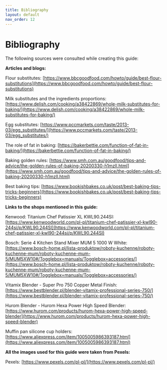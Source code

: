 ```yaml
---
title: Bibliography
layout: default
nav_order: 12
---
```


<h1>Bibliography</h1>

The following sources were consulted while creating this guide:

**Articles and blogs:**

Flour substitutes: [https://www.bbcgoodfood.com/howto/guide/best-flour-substitutions](https://www.bbcgoodfood.com/howto/guide/best-flour-substitutions)

Milk substitutes and the ingredients proportions: [https://www.delish.com/cooking/a38422869/whole-milk-substitutes-for-baking/](https://www.delish.com/cooking/a38422869/whole-milk-substitutes-for-baking/)

Egg substitutes: [https://www.pccmarkets.com/taste/2013-03/egg_substitutes/](https://www.pccmarkets.com/taste/2013-03/egg_substitutes/)

The role of fat in baking: [https://bakerbettie.com/function-of-fat-in-baking/](https://bakerbettie.com/function-of-fat-in-baking/) 

Baking golden rules: [https://www.smh.com.au/goodfood/tips-and-advice/the-golden-rules-of-baking-20200330-h1mzll.html](https://www.smh.com.au/goodfood/tips-and-advice/the-golden-rules-of-baking-20200330-h1mzll.html) 

Best baking tips: [https://www.bookishbakes.co.uk/post/best-baking-tips-tricks-beginners](https://www.bookishbakes.co.uk/post/best-baking-tips-tricks-beginners)


**Links to the shops mentioned in this guide:**

Kenwood: Titanium Chef Patissier XL KWL90.244SI: [https://www.kenwoodworld.com/pl-pl/titanium-chef-patissier-xl-kwl90-244si/p/KWL90.244SI](https://www.kenwoodworld.com/pl-pl/titanium-chef-patissier-xl-kwl90-244si/p/KWL90.244SI) 

Bosch: Serie 4 Kitchen Stand Mixer MUM 5 1000 W White: [https://www.bosch-home.pl/lista-produktow/roboty-kuchenne/roboty-kuchenne-mum/roboty-kuchenne-mum-5/MUM5XW10#/Togglebox=manuals/Togglebox=accessories/](https://www.bosch-home.pl/lista-produktow/roboty-kuchenne/roboty-kuchenne-mum/roboty-kuchenne-mum-5/MUM5XW10#/Togglebox=manuals/Togglebox=accessories/) 

Vitamix Blender - Super Pro 750 Copper Metal Finish: [https://www.bestblender.pl/blender-vitamix-professional-series-750/](https://www.bestblender.pl/blender-vitamix-professional-series-750/) 

Hurom Blender - Hurom Hexa Power High Speed Blender: [https://www.hurom.com/products/hurom-hexa-power-high-speed-blender](https://www.hurom.com/products/hurom-hexa-power-high-speed-blender) 

Muffin pan silicone cup holders: [https://www.aliexpress.com/item/1005005986393187.html](https://www.aliexpress.com/item/1005005986393187.html) 

**All the images used for this guide were taken from Pexels:**

Pexels: [https://www.pexels.com/pl-pl/](https://www.pexels.com/pl-pl/) 

